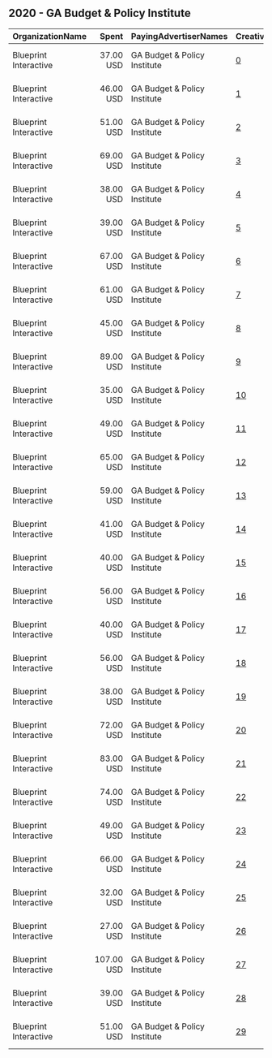 ## 2020 - GA Budget & Policy Institute 
|OrganizationName|Spent|PayingAdvertiserNames|CreativeUrls|Impressions|Genders|AgeBrackets|CountryCodes|BillingAddresses|CandidateBallotInformation|
|:---|---:|:---|:---|---:|:---|:---|:---|:---|:---|
|Blueprint Interactive|37.00 USD|GA Budget & Policy Institute|[0](https://www.snap.com/political-ads/asset/2b602378ec8fc73c5f64690cb13d81c1fb2c85842ba51a822b80656771596fd0?mediaType=png)|7,146||18+|united states|"1730 Rhode Island Ave NW Suite 1014,Washington,20036,US"|Georgia Budget and Policy Institute|
|Blueprint Interactive|46.00 USD|GA Budget & Policy Institute|[1](https://www.snap.com/political-ads/asset/35e765674ac2cdeff9ff2cf348efc8b146f4f7187ca9cd029710a452a668f2dc?mediaType=png)|9,985|FEMALE|18+|united states|"1730 Rhode Island Ave NW Suite 1014,Washington,20036,US"|Georgia Budget and Policy Institute|
|Blueprint Interactive|51.00 USD|GA Budget & Policy Institute|[2](https://www.snap.com/political-ads/asset/c5e247a3bbf88160f5a6d68a796a3b827a073e5fe26f9e4a3e7a6886bbbb4125?mediaType=png)|6,040||18+|united states|"1730 Rhode Island Ave NW Suite 1014,Washington,20036,US"|Georgia Budget and Policy Institute|
|Blueprint Interactive|69.00 USD|GA Budget & Policy Institute|[3](https://www.snap.com/political-ads/asset/5b0d414e2bd983623424dc8f7751e2b9d6a999c15bc306e29be2f2cda3d18bc8?mediaType=png)|16,398|FEMALE|18+|united states|"1730 Rhode Island Ave NW Suite 1014,Washington,20036,US"|Georgia Budget and Policy Institute|
|Blueprint Interactive|38.00 USD|GA Budget & Policy Institute|[4](https://www.snap.com/political-ads/asset/3d148c4d3d3ed84642ddeef377878991c37df9df1b352ce0c32a811e5b31bf95?mediaType=png)|7,442|FEMALE|18+|united states|"1730 Rhode Island Ave NW Suite 1014,Washington,20036,US"|Georgia Budget and Policy Institute|
|Blueprint Interactive|39.00 USD|GA Budget & Policy Institute|[5](https://www.snap.com/political-ads/asset/790681aac4689cad58bf0b8d2d5baacf34600bac13d94cb23cd47422453a3e80?mediaType=png)|8,445||18+|united states|"1730 Rhode Island Ave NW Suite 1014,Washington,20036,US"|Georgia Budget and Policy Institute|
|Blueprint Interactive|67.00 USD|GA Budget & Policy Institute|[6](https://www.snap.com/political-ads/asset/ce365db1b978cb5abcec74bd544d350417186c68acc550e7ff9a4437b758217b?mediaType=png)|13,835||18+|united states|"1730 Rhode Island Ave NW Suite 1014,Washington,20036,US"|Georgia Budget and Policy Institute|
|Blueprint Interactive|61.00 USD|GA Budget & Policy Institute|[7](https://www.snap.com/political-ads/asset/c762ba5e0c82cff3e31093bf76ddd3241113ae9d6bf9ecc9e55228b5c2eadece?mediaType=png)|6,796||18+|united states|"1730 Rhode Island Ave NW Suite 1014,Washington,20036,US"|Georgia Budget and Policy Institute|
|Blueprint Interactive|45.00 USD|GA Budget & Policy Institute|[8](https://www.snap.com/political-ads/asset/e48a2c68d4562f2b08b207033f130c920423934028992771bc510fc087e0e5e3?mediaType=png)|7,820|FEMALE|18+|united states|"1730 Rhode Island Ave NW Suite 1014,Washington,20036,US"|Georgia Budget and Policy Institute|
|Blueprint Interactive|89.00 USD|GA Budget & Policy Institute|[9](https://www.snap.com/political-ads/asset/38d5507c29e67142216fed3caa88e3bad06830cb590c4255fe912e803e54de50?mediaType=png)|10,136||18+|united states|"1730 Rhode Island Ave NW Suite 1014,Washington,20036,US"|Georgia Budget and Policy Institute|
|Blueprint Interactive|35.00 USD|GA Budget & Policy Institute|[10](https://www.snap.com/political-ads/asset/fb98ffd687a80d6cd607dce5d78fd1397bce21d1858b8f78eb5f55bd04e30368?mediaType=png)|4,047||18+|united states|"1730 Rhode Island Ave NW Suite 1014,Washington,20036,US"|Georgia Budget and Policy Institute|
|Blueprint Interactive|49.00 USD|GA Budget & Policy Institute|[11](https://www.snap.com/political-ads/asset/c1b03e88df1aac892bbc7d538d4d62b3b19ea9923644763758137367a078af73?mediaType=png)|5,525||18+|united states|"1730 Rhode Island Ave NW Suite 1014,Washington,20036,US"|Georgia Budget and Policy Institute|
|Blueprint Interactive|65.00 USD|GA Budget & Policy Institute|[12](https://www.snap.com/political-ads/asset/b9cd32b8d808b77fe7718dbadbf37e77338dae9eb97a817a6b26fd63dad24949?mediaType=png)|14,272||18+|united states|"1730 Rhode Island Ave NW Suite 1014,Washington,20036,US"|Georgia Budget and Policy Institute|
|Blueprint Interactive|59.00 USD|GA Budget & Policy Institute|[13](https://www.snap.com/political-ads/asset/d4f21a94d72aec95b302a6bc06a71a2fde89fbcb620db7cbe60e23f7216d6c43?mediaType=png)|11,978||18+|united states|"1730 Rhode Island Ave NW Suite 1014,Washington,20036,US"|Georgia Budget and Policy Institute|
|Blueprint Interactive|41.00 USD|GA Budget & Policy Institute|[14](https://www.snap.com/political-ads/asset/0b765c6e9781c1692dd81d3916a516a9489793ac8db67ef48736b61f4e3137e8?mediaType=png)|8,167||18+|united states|"1730 Rhode Island Ave NW Suite 1014,Washington,20036,US"|Georgia Budget and Policy Institute|
|Blueprint Interactive|40.00 USD|GA Budget & Policy Institute|[15](https://www.snap.com/political-ads/asset/9c0ab2449633bfd906a3b2b8a801a5f4a8524a65eb3d3da6bbc1172d32e4f9d8?mediaType=png)|4,830||18+|united states|"1730 Rhode Island Ave NW Suite 1014,Washington,20036,US"|Georgia Budget and Policy Institute|
|Blueprint Interactive|56.00 USD|GA Budget & Policy Institute|[16](https://www.snap.com/political-ads/asset/85c2dc2540fb56260b84be59158bf16313c499048c8307f7d70cd6e10cf93a52?mediaType=png)|12,795|FEMALE|18+|united states|"1730 Rhode Island Ave NW Suite 1014,Washington,20036,US"|Georgia Budget and Policy Institute|
|Blueprint Interactive|40.00 USD|GA Budget & Policy Institute|[17](https://www.snap.com/political-ads/asset/452e4b7f4f549aa48aa15e01feafbefa0f276db74a198a810afaa1a0bae03e27?mediaType=png)|5,097||18+|united states|"1730 Rhode Island Ave NW Suite 1014,Washington,20036,US"|Georgia Budget and Policy Institute|
|Blueprint Interactive|56.00 USD|GA Budget & Policy Institute|[18](https://www.snap.com/political-ads/asset/0aaaa9ed661dc5ca1c72720408009b103cc84301d515b40af54a26d86a4fe63f?mediaType=png)|6,429||18+|united states|"1730 Rhode Island Ave NW Suite 1014,Washington,20036,US"|Georgia Budget and Policy Institute|
|Blueprint Interactive|38.00 USD|GA Budget & Policy Institute|[19](https://www.snap.com/political-ads/asset/4072dd8d56c4419480daee3bf3b07a15fe84440669b0131c66fac2f77e1e06c3?mediaType=png)|7,382||18+|united states|"1730 Rhode Island Ave NW Suite 1014,Washington,20036,US"|Georgia Budget and Policy Institute|
|Blueprint Interactive|72.00 USD|GA Budget & Policy Institute|[20](https://www.snap.com/political-ads/asset/81126d72a09b383ac254130ac92239de9400e8f8ee9ed67e5a76a17934545bfb?mediaType=png)|8,550||18+|united states|"1730 Rhode Island Ave NW Suite 1014,Washington,20036,US"|Georgia Budget and Policy Institute|
|Blueprint Interactive|83.00 USD|GA Budget & Policy Institute|[21](https://www.snap.com/political-ads/asset/4704bb92391bfc6560fc00721c748468bb9daca5ef698c5e79c08c62147220b5?mediaType=png)|18,000||18+|united states|"1730 Rhode Island Ave NW Suite 1014,Washington,20036,US"|Georgia Budget and Policy Institute|
|Blueprint Interactive|74.00 USD|GA Budget & Policy Institute|[22](https://www.snap.com/political-ads/asset/4746daa7b59058f65147b59b3322f68ccb2334c4ae6e51eeab42812a2c239340?mediaType=png)|16,617|FEMALE|18+|united states|"1730 Rhode Island Ave NW Suite 1014,Washington,20036,US"|Georgia Budget and Policy Institute|
|Blueprint Interactive|49.00 USD|GA Budget & Policy Institute|[23](https://www.snap.com/political-ads/asset/757b0b5705b09aaff63c6abffeebf774b5cd771c7376ceeac3643097d7dc2ba1?mediaType=png)|10,726||18+|united states|"1730 Rhode Island Ave NW Suite 1014,Washington,20036,US"|Georgia Budget and Policy Institute|
|Blueprint Interactive|66.00 USD|GA Budget & Policy Institute|[24](https://www.snap.com/political-ads/asset/4316e38bf3014606c5a8108fe795445ea956f9eae49ede037cb14097a0b7d648?mediaType=png)|14,282||18+|united states|"1730 Rhode Island Ave NW Suite 1014,Washington,20036,US"|Georgia Budget and Policy Institute|
|Blueprint Interactive|32.00 USD|GA Budget & Policy Institute|[25](https://www.snap.com/political-ads/asset/95762f4ccf0cbb5b319b7acec8cf15bff931484ad5a901409b1834a529885184?mediaType=png)|6,610|FEMALE|18+|united states|"1730 Rhode Island Ave NW Suite 1014,Washington,20036,US"|Georgia Budget and Policy Institute|
|Blueprint Interactive|27.00 USD|GA Budget & Policy Institute|[26](https://www.snap.com/political-ads/asset/edcf622b86d0d5a132507186a005f42bb7137b94787e08050a45ec2e22c6612f?mediaType=png)|5,699|FEMALE|18+|united states|"1730 Rhode Island Ave NW Suite 1014,Washington,20036,US"|Georgia Budget and Policy Institute|
|Blueprint Interactive|107.00 USD|GA Budget & Policy Institute|[27](https://www.snap.com/political-ads/asset/5eca4ae6e3a6cb3c8fe0454c7cd18d2fa2a70786d991dcb55f362ec907ce35db?mediaType=png)|23,060|FEMALE|18+|united states|"1730 Rhode Island Ave NW Suite 1014,Washington,20036,US"|Georgia Budget and Policy Institute|
|Blueprint Interactive|39.00 USD|GA Budget & Policy Institute|[28](https://www.snap.com/political-ads/asset/70383b801d60a7bbf8b288d502c210fea25b7e6ec30a6eeb781edf62a762cc32?mediaType=png)|4,222||18+|united states|"1730 Rhode Island Ave NW Suite 1014,Washington,20036,US"|Georgia Budget and Policy Institute|
|Blueprint Interactive|51.00 USD|GA Budget & Policy Institute|[29](https://www.snap.com/political-ads/asset/8cd7bea9b710817f098d42acdf7514959bd28bf775132bc0475b05ee5b55cf71?mediaType=png)|11,373|FEMALE|18+|united states|"1730 Rhode Island Ave NW Suite 1014,Washington,20036,US"|Georgia Budget and Policy Institute|
